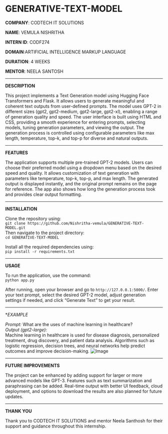 # GENERATIVE-TEXT-MODEL

**COMPANY**: CODTECH IT SOLUTIONS  

**NAME**:  VEMULA NISHRITHA

**INTERN ID**: CODF274

**DOMAIN**:ARTIFICIAL INTELLIGENCE MARKUP LANGUAGE

**DURATION**: 4 WEEKS

**MENTOR**: NEELA SANTOSH  

---

**DESCRIPTION**  

This project implements a Text Generation model using Hugging Face Transformers and Flask. It allows users to generate meaningful and coherent text outputs from user-defined prompts. The model uses GPT-2 in different sizes (gpt2, gpt2-medium, gpt2-large, gpt2-xl), enabling a range of generation quality and speed. The user interface is built using HTML and CSS, providing a smooth experience for entering prompts, selecting models, tuning generation parameters, and viewing the output. The generation process is controlled using configurable parameters like max length, temperature, top-k, and top-p for diverse and natural outputs.

---

**FEATURES**  

The application supports multiple pre-trained GPT-2 models. Users can choose their preferred model using a dropdown menu based on the desired speed and quality. It allows customization of text generation with parameters like temperature, top-k, top-p, and max length. The generated output is displayed instantly, and the original prompt remains on the page for reference. The app also shows how long the generation process took and provides clear output formatting.

---

**INSTALLATION**  

Clone the repository using:  
`git clone https://github.com/Nishritha-vemula/GENERATIVE-TEXT-MODEL.git`  
Then navigate to the project directory:  
`cd GENERATIVE-TEXT-MODEL`  

Install all the required dependencies using:  
`pip install -r requirements.txt`

---

**USAGE**  

To run the application, use the command:  
`python app.py`  

After running, open your browser and go to `http://127.0.0.1:5000/`. Enter your text prompt, select the desired GPT-2 model, adjust generation settings if needed, and click “Generate Text” to get your result.

---

**EXAMPLE*  

*Prompt:* What are the uses of machine learning in healthcare?  
*Output (gpt2-large):*  
Machine learning in healthcare is used for disease diagnosis, personalized treatment, drug discovery, and patient data analysis. Algorithms such as logistic regression, decision trees, and neural networks help predict outcomes and improve decision-making.
![Image](https://github.com/user-attachments/assets/d55bac52-595e-4c2a-81ca-638c2417c983)

---

**FUTURE IMPROVEMENTS**  

The project can be enhanced by adding support for larger or more advanced models like GPT-3. Features such as text summarization and paraphrasing can be added. Real-time output with better UI feedback, cloud deployment, and options to download the results are also planned for future updates.

---

**THANK YOU**  

Thank you to CODTECH IT SOLUTIONS and mentor Neela Santhosh for their support and guidance throughout this internship.
